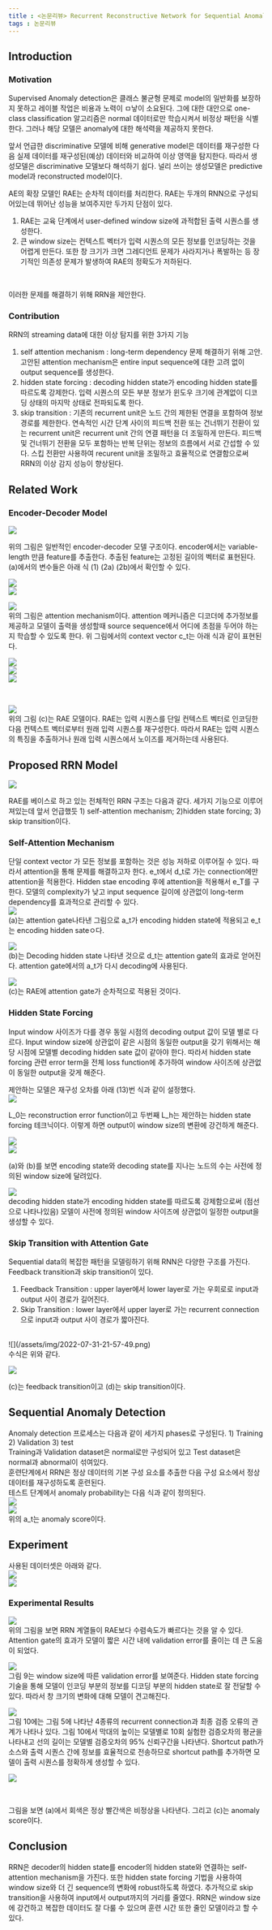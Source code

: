 ```yaml
---
title : <논문리뷰> Recurrent Reconstructive Network for Sequential Anomaly Detection
tags : 논문리뷰 
---
```


## Introduction 
### Motivation 
Supervised Anomaly detection은 클래스 불균형 문제로 model의 일반화를 보장하지 못하고 레이블 작업은 비용과 노력이 ㅁ낳이 소요된다. 그에 대한 대안으로 one-class classification 알고리즘은 normal 데이터로만 학습시켜서 비정상 패턴을 식별한다. 그러나 해당 모델은 anomaly에 대한 해석력을 제공하지 못한다. 
<br/>

앞서 언급한 discriminative 모델에 비해 generative model은 데이터를 재구성한 다음 실제 데이터를 재구성된(예상) 데이터와 비교하여 이상 영역을 탐지한다. 따라서 생성모델은 discriminative 모델보다 해석하기 쉽다. 널리 쓰이는 생성모델은 predictive model과 reconstructed model이다.
<br/>

AE의 확장 모델인 RAE는 순차적 데이터를 처리한다. RAE는 두개의 RNN으로 구성되어있는데 뛰어난 성능을 보여주지만 두가지 단점이 있다. 
1. RAE는 교육 단계에서 user-defined window size에 과적합된 출력 시퀀스를 생성한다. 
2. 큰 window size는 컨텍스트 벡터가 입력 시퀀스의 모든 정보를 인코딩하는 것을 어렵게 만든다. 또한 창 크기가 크면 그레디언트 문제가 사라지거나 폭발하는 등 장기적인 의존성 문제가 발생하여 RAE의 정확도가 저하된다. 
<br/> 

이러한 문제를 해결하기 위해 RRN을 제안한다. 

### Contribution 
RRN의 streaming data에 대한 이상 탐지를 위한 3가지 기능 
1) self attention mechanism : long-term dependency 문제 해결하기 위해 고안. 고안된 attention mechanism은 entire input sequence에 대한 고려 없이 output sequence를 생성한다. 
2) hidden state forcing : decoding hidden state가 encoding hidden state를 따르도록 강제한다. 입력 시퀀스의 모든 부분 정보가 윈도우 크기에 관계없이 디코딩 상태의 마지막 상태로 전파되도록 한다. 
3) skip transition : 기존의 recurrent unit은 노드 간의 제한된 연결을 포함하여 정보 경로를 제한한다. 연속적인 시간 단계 사이의 피드백 전환 또는 건너뛰기 전환이 있는 recurrent unit은 recurrent unit 간의 연결 패턴을 더 조밀하게 만든다. 피드백 및 건너뛰기 전환을 모두 포함하는 반복 단위는 정보의 흐름에서 서로 간섭할 수 있다. 스킵 전환만 사용하여 recurent unit을 조밀하고 효율적으로 연결함으로써 RRN의 이상 감지 성능이 향상된다. 

## Related Work 
### Encoder-Decoder Model 
![](/assets/img/2022-07-31-21-27-49.png) 
<br/>

위의 그림은 일반적인 encoder-decoder 모델 구조이다. encoder에서는 variable-length 만큼 feature를 추출한다. 추출된 feature는 고정된 길이의 벡터로 표현된다. (a)에서의 변수들은 아래 식 (1) (2a) (2b)에서 확인할 수 있다. 
<br/> 

![](/assets/img/2022-07-31-21-29-44.png) 
<br/>
![](/assets/img/2022-07-31-21-30-24.png) 
<br/>

![](/assets/img/2022-07-31-21-31-41.png)
<br/>
위의 그림은 attention mechanism이다. attention 메커니즘은 디코더에 추가정보를 제공하고 모델이 출력을 생성할때 source sequence에서 어디에 초점을 두어야 하는지 학습할 수 있도록 한다. 위 그림에서의 context vector c_t는 아래 식과 같이 표현된다. 
<br/> 

![](/assets/img/2022-07-31-21-33-23.png) 
<br/> 
![](/assets/img/2022-07-31-21-33-50.png) 
<br/> 
![](/assets/img/2022-07-31-21-34-02.png)

<br/> 

![](/assets/img/2022-07-31-21-34-35.png)
<br/> 
위의 그림 (c)는 RAE 모델이다. RAE는 입력 시퀀스를 단일 컨텍스트 벡터로 인코딩한 다음 컨텍스트 벡터로부터 원래 입력 시퀀스를 재구성한다. 따라서 RAE는 입력 시퀀스의 특징을 추출하거나 원래 입력 시퀀스에서 노이즈를 제거하는데 사용된다. 

## Proposed RRN Model 
![](/assets/img/2022-07-31-21-38-41.png) 
<br/>

RAE를 베이스로 하고 있는 전체적인 RRN 구조는 다음과 같다. 세가지 기능으로 이루어져있는데 앞서 언급했듯 1) self-attention mechanism; 2)hidden state forcing; 3) skip transition이다. 

### Self-Attention Mechanism 
단일 context vector 가 모든 정보를 포함하는 것은 성능 저하로 이루어질 수 있다. 따라서 attention을 통해 문제를 해결하고자 한다. e_t에서 d_t로 가는 connection에만 attention을 적용한다. Hidden stae encoding 후에 attention을 적용해서 e_T를 구한다. 모델의 complexity가 낮고 input sequence 길이에 상관없이 long-term dependency를 효과적으로 관리할 수 있다. 
<br/>
![](/assets/img/2022-07-31-21-43-00.png)
<br/>
(a)는 attention gate나타낸 그림으로 a_t가 encoding hidden state에 적용되고 e_t는 encoding hidden sateㅇ다. 
<br/> 

![](/assets/img/2022-07-31-21-44-23.png)
<br/>
(b)는 Decoding hidden state 나타낸 것으로 d_t는 attention gate의 효과로 얻어진다. attention gate에서의 a_t가 다시 decoding에 사용된다. 
<br/>

![](/assets/img/2022-07-31-21-45-34.png)
<br/>
(c)는 RAE에 attention gate가 순차적으로 적용된 것이다. 

### Hidden State Forcing 
Input window 사이즈가 다를 경우 동일 시점의 decoding output 값이 모델 별로 다르다. Input window size에 상관없이 같은 시점의 동일한 output을 갖기 위해서는 해당 시점에 모델별 decoding hidden sate 값이 같아야 한다. 따라서 hidden state forcing 관련 error term을 전체 loss function에 추가하여 window 사이즈에 상관없이 동일한 output을 갖게 해준다. 
<br/>

제안하는 모델은 재구성 오차를 아래 (13)번 식과 같이 설정했다. 
<br/>
![](/assets/img/2022-07-31-21-48-41.png) 
<br/> 

L_0는 reconstruction error function이고 두번째 L_h는 제안하는 hidden state forcing 테크닉이다. 이렇게 하면 output이 window size의 변환에 강건하게 해준다. 
<br/> 

![](/assets/img/2022-07-31-21-50-18.png)
<br/> 
![](/assets/img/2022-07-31-21-50-35.png)
<br/> 

(a)와 (b)를 보면 encoding state와 decoding state를 지나는 노드의 수는 사전에 정의된 window size에 달려있다. 
<br/> 

![](/assets/img/2022-07-31-21-51-38.png)
<br/> 
decoding hidden state가 encoding hidden state를 따르도록 강제함으로써 (점선으로 나타나있음) 모델이 사전에 정의된 window 사이즈에 상관없이 일정한 output을 생성할 수 있다. 

### Skip Transition with Attention Gate 
Sequential data의 복잡한 패턴을 모델링하기 위해 RNN은 다양한 구조를 가진다. Feedback transition과 skip transition이 있다. 
<br>

1) Feedback Transition : upper layer에서 lower layer로 가는 우회로로 input과 output 사이 경로가 길어진다. 
2) Skip Transition : lower layer에서 upper layer로 가는 recurrent connection으로 input과 output 사이 경로가 짧아진다.
<br/>
![](/assets/img/2022-07-31-21-57-49.png) 
<br/>
수식은 위와 같다. 


<br/>

![](/assets/img/2022-07-31-21-56-36.png)
<br/>

(c)는 feedback transition이고 (d)는 skip transition이다. 

## Sequential Anomaly Detection 
Anomaly detection 프로세스는 다음과 같이 세가지 phases로 구성된다. 1) Training 2) Validation 3) test 
<br/>
Training과 Validation dataset은 normal로만 구성되어 있고 Test dataset은 normal과 abnormal이 섞여있다. 
<br/>
훈련단계에서 RRN은 정상 데이터의 기본 구성 요소를 추출한 다음 구성 요소에서 정상 데이터를 재구성하도록 훈련된다. 
<br/>
테스트 단계에서 anomaly probability는 다음 식과 같이 정의된다. 
<br/>
![](/assets/img/2022-07-31-22-01-09.png)
<br/> 
![](/assets/img/2022-07-31-22-01-22.png)
<br/>
위의 a_t는 anomaly score이다. 

## Experiment 
사용된 데이터셋은 아래와 같다.
<br/> 
![](/assets/img/2022-07-31-22-02-20.png)
<br/>
![](/assets/img/2022-07-31-22-02-40.png)
<br/> 

### Experimental Results
![](/assets/img/2022-07-31-22-03-33.png)
<br/> 
위의 그림을 보면 RRN 계열들이 RAE보다 수렴속도가 빠르다는 것을 알 수 있다. Attention gate의 효과가 모델이 짧은 시간 내에 validation error를 줄이는 데 큰 도움이 되었다. 
<br/> 

![](/assets/img/2022-07-31-22-05-22.png)
<br/> 
그림 9는 window size에 따른 validation error를 보여준다. Hidden state forcing 기술을 통해 모델이 인코딩 부분의 정보를 디코딩 부분의 hidden state로 잘 전달할 수 있다. 따라서 창 크기의 변화에 대해 모델이 견고해진다. 
<br/>

![](/assets/img/2022-07-31-22-07-23.png)
<br/> 
그림 10에는 그림 5에 나타난 4종류의 recurrent connection과 최종 검증 오류의 관계가 나타나 있다. 그림 10에서 막대의 높이는 모델별로 10회 실험한 검증오차의 평균을 나타내고 선의 길이는 모델별 검증오차의 95% 신뢰구간을 나타낸다. Shortcut path가 소스와 출력 시퀀스 간에 정보를 효율적으로 전송하므로 shortcut path를 추가하면 모델이 출력 시퀀스를 정확하게 생성할 수 있다. 
<br/> 

![](/assets/img/2022-07-31-22-11-03.png)

<br/> 

그림을 보면 (a)에서 회색은 정상 빨간색은 비정상을 나타낸다. 그리고 (c)는 anomaly score이다. 

## Conclusion 
 RRN은 decoder의 hidden state를 encoder의 hidden state와 연결하는 self-attention mechanism을 가진다. 또한 hidden state forcing 기법을 사용하여 window size와 더 긴 sequence의 변화에 robust하도록 하였다. 추가적으로 skip transition을 사용하여 input에서 output까지의 거리를 줄였다. RRN은 window size에 강건하고 복잡한 데이터도 잘 다룰 수 있으며 훈련 시간 또한 줄인 모델이라고 할 수 있다.